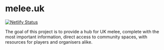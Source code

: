 # melee.uk
[![Netlify Status](https://api.netlify.com/api/v1/badges/63f7f971-929b-4de2-b04f-255c1435f618/deploy-status)](https://app.netlify.com/sites/meleeuk/deploys)

The goal of this project is to provide a hub for UK melee, complete with the most important information, direct access to community spaces, with resources for players and organisers alike.
